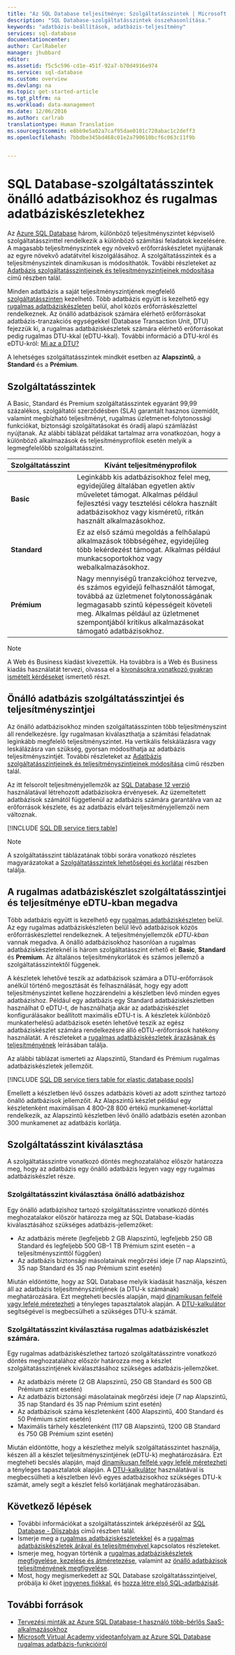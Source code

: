 ```yaml
---
title: "Az SQL Database teljesítménye: Szolgáltatásszintek | Microsoft Docs"
description: "SQL Database-szolgáltatásszintek összehasonlítása."
keywords: "adatbázis-beállítások, adatbázis-teljesítmény"
services: sql-database
documentationcenter: 
author: CarlRabeler
manager: jhubbard
editor: 
ms.assetid: f5c5c596-cd1e-451f-92a7-b70d4916e974
ms.service: sql-database
ms.custom: overview
ms.devlang: na
ms.topic: get-started-article
ms.tgt_pltfrm: na
ms.workload: data-management
ms.date: 12/06/2016
ms.author: carlrab
translationtype: Human Translation
ms.sourcegitcommit: e8bb9e5a02a7caf95dae0101c720abac1c2deff3
ms.openlocfilehash: 7bbdbe345bd468c01e2a790610bcf6c063c11f9b


---
```

# <a name="sql-database-service-tiers-for-single-databases-and-elastic-database-pools"></a>SQL Database-szolgáltatásszintek önálló adatbázisokhoz és rugalmas adatbáziskészletekhez
Az [Azure SQL Database](sql-database-technical-overview.md) három, különböző teljesítményszintet képviselő szolgáltatásszinttel rendelkezik a különböző számítási feladatok kezelésére. A magasabb teljesítményszintek egy növekvő erőforráskészletet nyújtanak az egyre növekvő adatátvitel kiszolgálásához. A szolgáltatásszintek és a teljesítményszintek dinamikusan is módosíthatók. További részleteket az [Adatbázis szolgáltatásszintjeinek és teljesítményszintjeinek módosítása](sql-database-scale-up.md) című részben talál.

Minden adatbázis a saját teljesítményszintjének megfelelő [szolgáltatásszinten](sql-database-service-tiers.md#single-database-service-tiers-and-performance-levels) kezelhető. Több adatbázis együtt is kezelhető egy [rugalmas adatbáziskészleten](sql-database-service-tiers.md#elastic-database-pool-service-tiers-and-performance-in-edtus) belül, ahol közös erőforráskészlettel rendelkeznek. Az önálló adatbázisok számára elérhető erőforrásokat adatbázis-tranzakciós egységekkel (Database Transaction Unit, DTU) fejezzük ki, a rugalmas adatbáziskészletek számára elérhető erőforrásokat pedig rugalmas DTU-kkal (eDTU-kkal). További információ a DTU-król és eDTU-król: [Mi az a DTU?](sql-database-what-is-a-dtu.md) 

A lehetséges szolgáltatásszintek mindkét esetben az **Alapszintű**, a **Standard** és a **Prémium**. 

## <a name="service-tiers"></a>Szolgáltatásszintek
A Basic, Standard és Premium szolgáltatásszintek egyaránt 99,99 százalékos, szolgáltatói szerződésben (SLA) garantált hasznos üzemidőt, valamint megbízható teljesítményt, rugalmas üzletmenet-folytonossági funkciókat, biztonsági szolgáltatásokat és óradíj alapú számlázást nyújtanak. Az alábbi táblázat példákat tartalmaz arra vonatkozóan, hogy a különböző alkalmazások és teljesítményprofilok esetén melyik a legmegfelelőbb szolgáltatásszint.

| Szolgáltatásszint | Kívánt teljesítményprofilok |
| :--- | --- |
| **Basic** |Leginkább kis adatbázisokhoz felel meg, egyidejűleg általában egyetlen aktív műveletet támogat. Alkalmas például fejlesztési vagy tesztelési célokra használt adatbázisokhoz vagy kisméretű, ritkán használt alkalmazásokhoz. |
| **Standard** |Ez az első számú megoldás a felhőalapú alkalmazások többségéhez, egyidejűleg több lekérdezést támogat. Alkalmas például munkacsoportokhoz vagy webalkalmazásokhoz. |
| **Prémium** |Nagy mennyiségű tranzakcióhoz tervezve, és számos egyidejű felhasználót támogat, továbbá az üzletmenet folytonosságának legmagasabb szintű képességeit követeli meg. Alkalmas például az üzletmenet szempontjából kritikus alkalmazásokat támogató adatbázisokhoz. |

> [!NOTE]
> A Web és Business kiadást kivezettük. Ha továbbra is a Web és Business kiadás használatát tervezi, olvassa el a [kivonásokra vonatkozó gyakran ismételt kérdéseket](https://azure.microsoft.com/pricing/details/sql-database/web-business/) ismertető részt.
> 
> 

## <a name="single-database-service-tiers-and-performance-levels"></a>Önálló adatbázis szolgáltatásszintjei és teljesítményszintjei
Az önálló adatbázisokhoz minden szolgáltatásszinten több teljesítményszint áll rendelkezésre. Így rugalmasan kiválaszthatja a számítási feladatnak leginkább megfelelő teljesítményszintet. Ha vertikális felskálázásra vagy leskálázásra van szükség, gyorsan módosíthatja az adatbázis teljesítményszintjét. További részleteket az [Adatbázis szolgáltatásszintjeinek és teljesítményszintjeinek módosítása](sql-database-scale-up.md) című részben talál.

Az itt felsorolt teljesítményjellemzők az [SQL Database 12 verzió](sql-database-technical-overview.md) használatával létrehozott adatbázisokra érvényesek. Az üzemeltetett adatbázisok számától függetlenül az adatbázis számára garantálva van az erőforrások készlete, és az adatbázis elvárt teljesítményjellemzői nem változnak.

[!INCLUDE [SQL DB service tiers table](../../includes/sql-database-service-tiers-table.md)]

> [!NOTE]
> A szolgáltatásszint táblázatának többi sorára vonatkozó részletes magyarázatokat a [Szolgáltatásszintek lehetőségei és korlátai](sql-database-performance-guidance.md#service-tier-capabilities-and-limits) részben találja.
> 
> 

## <a name="elastic-database-pool-service-tiers-and-performance-in-edtus"></a>A rugalmas adatbáziskészlet szolgáltatásszintjei és teljesítménye eDTU-kban megadva
Több adatbázis együtt is kezelhető egy [rugalmas adatbáziskészleten](sql-database-elastic-pool.md) belül. Az egy rugalmas adatbáziskészleten belül lévő adatbázisok közös erőforráskészlettel rendelkeznek. A teljesítményjellemzők *eDTU-kban* vannak megadva. A önálló adatbázisokhoz hasonlóan a rugalmas adatbáziskészleteknél is három szolgáltatásszint érhető el: **Basic**, **Standard** és **Premium**. Az általános teljesítménykorlátok és számos jellemző a szolgáltatásszintektől függenek.

A készletek lehetővé teszik az adatbázisok számára a DTU-erőforrások anélkül történő megosztását és felhasználását, hogy egy adott teljesítményszintet kellene hozzárendelni a készletben lévő minden egyes adatbázishoz. Például egy adatbázis egy Standard adatbáziskészletben használhat 0 eDTU-t, de használhatja akár az adatbáziskészlet konfigurálásakor beállított maximális eDTU-t is. A készletek különböző munkaterhelésű adatbázisok esetén lehetővé teszik az egész adatbáziskészlet számára rendelkezésre álló eDTU-erőforrások hatékony használatát. A részleteket a [rugalmas adatbáziskészletek árazásának és teljesítményének](sql-database-elastic-pool-guidance.md) leírásában találja.

Az alábbi táblázat ismerteti az Alapszintű, Standard és Prémium rugalmas adatbáziskészletek jellemzőit.

[!INCLUDE [SQL DB service tiers table for elastic database pools](../../includes/sql-database-service-tiers-table-elastic-db-pools.md)]

Emellett a készletben lévő összes adatbázis követi az adott szinthez tartozó önálló adatbázisok jellemzőit. Az Alapszintű készlet például egy készletenként maximálisan 4 800–28 800 értékű munkamenet-korláttal rendelkezik, az Alapszintű készletben lévő önálló adatbázis esetén azonban 300 munkamenet az adatbázis korlátja.

## <a name="choosing-a-service-tier"></a>Szolgáltatásszint kiválasztása
A szolgáltatásszintre vonatkozó döntés meghozatalához először határozza meg, hogy az adatbázis egy önálló adatbázis legyen vagy egy rugalmas adatbáziskészlet része. 

### <a name="choosing-a-service-tier-for-a-single-database"></a>Szolgáltatásszint kiválasztása önálló adatbázishoz
Egy önálló adatbázishoz tartozó szolgáltatásszintre vonatkozó döntés meghozatalakor először határozza meg az SQL Database-kiadás kiválasztásához szükséges adatbázis-jellemzőket:

* Az adatbázis mérete (legfeljebb 2 GB Alapszintű, legfeljebb 250 GB Standard és legfeljebb 500 GB–1 TB Prémium szint esetén – a teljesítményszinttől függően)
* Az adatbázis biztonsági másolatainak megőrzési ideje (7 nap Alapszintű, 35 nap Standard és 35 nap Prémium szint esetén)

Miután eldöntötte, hogy az SQL Database melyik kiadását használja, készen áll az adatbázis teljesítményszintjének (a DTU-k számának) meghatározására. Ezt megteheti becslés alapján, majd [dinamikusan felfelé vagy lefelé méretezheti](sql-database-scale-up.md) a tényleges tapasztalatok alapján. A [DTU-kalkulátor](http://dtucalculator.azurewebsites.net/) segítségével is megbecsülheti a szükséges DTU-k számát. 

### <a name="choosing-a-service-tier-for-an-elastic-database-pool"></a>Szolgáltatásszint kiválasztása rugalmas adatbáziskészlet számára.
Egy rugalmas adatbáziskészlethez tartozó szolgáltatásszintre vonatkozó döntés meghozatalához először határozza meg a készlet szolgáltatásszintjének kiválasztásához szükséges adatbázis-jellemzőket.

* Az adatbázis mérete (2 GB Alapszintű, 250 GB Standard és 500 GB Prémium szint esetén)
* Az adatbázis biztonsági másolatainak megőrzési ideje (7 nap Alapszintű, 35 nap Standard és 35 nap Prémium szint esetén)
* Az adatbázisok száma készletenként (400 Alapszintű, 400 Standard és 50 Prémium szint esetén)
* Maximális tárhely készletenként (117 GB Alapszintű, 1200 GB Standard és 750 GB Prémium szint esetén)

Miután eldöntötte, hogy a készlethez melyik szolgáltatásszintet használja, készen áll a készlet teljesítményszintjének (eDTU-k) meghatározására. Ezt megteheti becslés alapján, majd [dinamikusan felfelé vagy lefelé méretezheti](sql-database-elastic-pool-manage-portal.md#change-performance-settings-of-a-pool) a tényleges tapasztalatok alapján. A [DTU-kalkulátor](http://dtucalculator.azurewebsites.net/) használatával is megbecsülheti a készletben lévő egyes adatbázisokhoz szükséges DTU-k számát, amely segít a készlet felső korlátjának meghatározásában.

## <a name="next-steps"></a>Következő lépések
* További információkat a szolgáltatásszintek árképzéséről az [SQL Database - Díjszabás](https://azure.microsoft.com/pricing/details/sql-database/) című részben talál.
* Ismerje meg a [rugalmas adatbáziskészletekkel](sql-database-elastic-pool-guidance.md) és a [rugalmas adatbáziskészletek árával és teljesítményével ](sql-database-elastic-pool-guidance.md) kapcsolatos részleteket.
* Ismerje meg, hogyan történik a [rugalmas adatbáziskészletek megfigyelése, kezelése és átméretezése](sql-database-elastic-pool-manage-portal.md), valamint az [önálló adatbázisok teljesítményének megfigyelése](sql-database-single-database-monitor.md).
* Most, hogy megismerkedett az SQL Database szolgáltatásszintjeivel, próbálja ki őket [ingyenes fiókkal](https://azure.microsoft.com/pricing/free-trial/), és [hozza létre első SQL-adatbázisát](sql-database-get-started.md).

## <a name="additional-resources"></a>További források
* [Tervezési minták az Azure SQL Database-t használó több-bérlős SaaS-alkalmazásokhoz](sql-database-design-patterns-multi-tenancy-saas-applications.md)
* [Microsoft Virtual Academy videotanfolyam az Azure SQL Database rugalmas adatbázis-funkcióiról](https://mva.microsoft.com/en-US/training-courses/elastic-database-capabilities-with-azure-sql-db-16554)




<!--HONumber=Nov16_HO4-->


